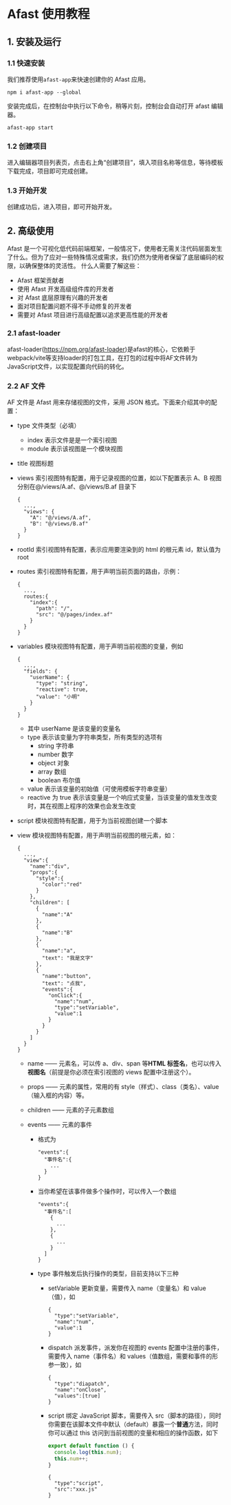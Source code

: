 # Afast 使用教程

## 1. 安装及运行

### 1.1 快速安装

我们推荐使用`afast-app`来快速创建你的 Afast 应用。

```shell
npm i afast-app --global
```

安装完成后，在控制台中执行以下命令，稍等片刻，控制台会自动打开 afast 编辑器。

```shell
afast-app start
```

### 1.2 创建项目

进入编辑器项目列表页，点击右上角“创建项目”，填入项目名称等信息，等待模板下载完成，项目即可完成创建。

### 1.3 开始开发

创建成功后，进入项目，即可开始开发。

## 2. 高级使用

Afast 是一个可视化低代码前端框架，一般情况下，使用者无需关注代码层面发生了什么。但为了应对一些特殊情况或需求，我们仍然为使用者保留了底层编码的权限，以确保整体的灵活性。
什么人需要了解这些：

- Afast 框架贡献者
- 使用 Afast 开发高级组件库的开发者
- 对 Afast 底层原理有兴趣的开发者
- 面对项目配置问题不得不手动修复的开发者
- 需要对 Afast 项目进行高级配置以追求更高性能的开发者

### 2.1 afast-loader

afast-loader(https://npm.org/afast-loader)是afast的核心，它依赖于webpack/vite等支持loader的打包工具，在打包的过程中将AF文件转为JavaScript文件，以实现配置向代码的转化。

### 2.2 AF 文件

AF 文件是 Afast 用来存储视图的文件，采用 JSON 格式。下面来介绍其中的配置：

- type 文件类型（必填）
  - index 表示文件是是一个索引视图
  - module 表示该视图是一个模块视图
- title 视图标题
- views 索引视图特有配置，用于记录视图的位置，如以下配置表示 A、B 视图分别在@/views/A.af、@/views/B.af 目录下
  ```
  {
    ...,
    "views": {
      "A": "@/views/A.af",
      "B": "@/views/B.af"
    }
  }
  ```
- rootId 索引视图特有配置，表示应用要渲染到的 html 的根元素 id，默认值为 root
- routes 索引视图特有配置，用于声明当前页面的路由，示例：
  ```
  {
    ...,
    routes:{
      "index":{
        "path": "/",
        "src": "@/pages/index.af"
      }
    }
  }
  ```
- variables 模块视图特有配置，用于声明当前视图的变量，例如
  ```
  {
    ...,
    "fields": {
      "userName": {
        "type": "string",
        "reactive": true,
        "value": "小明"
      }
    }
  }
  ```
  - 其中 userName 是该变量的变量名
  - type 表示该变量为字符串类型，所有类型的选项有
    - string 字符串
    - number 数字
    - object 对象
    - array 数组
    - boolean 布尔值
  - value 表示该变量的初始值（可使用模板字符串变量）
  - reactive 为 true 表示该变量是一个响应式变量，当该变量的值发生改变时，其在视图上程序的效果也会发生改变
- script 模块视图特有配置，用于为当前视图创建一个脚本
- view 模块视图特有配置，用于声明当前视图的根元素，如：

  ```
  {
    ...,
    "view":{
      "name":"div",
      "props":{
        "style":{
          "color":"red"
        }
      },
      "children": [
        {
          "name":"A"
        },
        {
          "name":"B"
        },
        {
          "name":"a",
          "text": "我是文字"
        },
        {
          "name":"button",
          "text": "点我",
          "events":{
            "onClick":{
              "name":"num",
              "type":"setVariable",
              "value":1
            }
          }
        }
      ]
    }
  }
  ```

  - name —— 元素名，可以传 a、div、span 等**HTML 标签名**，也可以传入**视图名**（前提是你必须在索引视图的 views 配置中注册这个）。
  - props —— 元素的属性，常用的有 style（样式）、class（类名）、value（输入框的内容）等。
  - children —— 元素的子元素数组
  - events —— 元素的事件

    - 格式为
      ```
      "events":{
        "事件名":{
          ...
        }
      }
      ```
    - 当你希望在该事件做多个操作时，可以传入一个数组
      ```
      "events":{
        "事件名":[
          {
            ...
          },
          {
            ...
          }
        ]
      }
      ```
    - type 事件触发后执行操作的类型，目前支持以下三种

      - setVariable 更新变量，需要传入 name（变量名）和 value（值），如
        ```
        {
          "type":"setVariable",
          "name":"num",
          "value":1
        }
        ```
      - dispatch 派发事件，派发你在视图的 events 配置中注册的事件，需要传入 name（事件名）和 values（值数组，需要和事件的形参一致），如
        ```
        {
          "type":"diapatch",
          "name":"onClose",
          "values":[true]
        }
        ```
      - script 绑定 JavaScript 脚本，需要传入 src（脚本的路径），同时你需要在该脚本文件中默认（default）暴露一个**普通**方法，同时你可以通过 this 访问到当前视图的变量和相应的操作函数，如下

        ```javascript
        export default function () {
          console.log(this.num);
          this.num++;
        }
        ```
        ```
        {
          "type":"script",
          "src":"xxx.js"
        }
        ```
      
